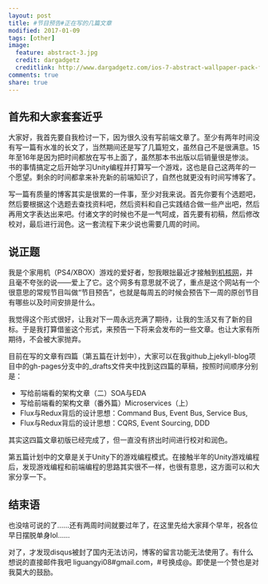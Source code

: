 ```yaml
---
layout: post
title: #节目预告#正在写的几篇文章
modified: 2017-01-09
tags: [other]
image:
  feature: abstract-3.jpg
  credit: dargadgetz
  creditlink: http://www.dargadgetz.com/ios-7-abstract-wallpaper-pack-for-iphone-5-and-ipod-touch-retina/
comments: true
share: true
---
```


## 首先和大家套套近乎

大家好，我首先要自我检讨一下，因为很久没有写前端文章了。至少有两年时间没有写一篇有水准的长文了，当然期间还是写了几篇短文，虽然自己不是很满意。15年至16年是因为把时间都放在写书上面了，虽然那本书出版以后销量很是惨淡。书的事情搞定之后开始学习Unity编程并打算写一个游戏，这也是自己这两年的一个愿望。剩余的时间都拿来补充新的前端知识了，自然也就更没有时间写博客了。

写一篇有质量的博客其实是很累的一件事，至少对我来说。首先你要有个选题吧，然后要根据这个选题去查找资料吧，然后资料和自己实践结合做一些产出吧，然后再用文字表达出来吧。付诸文字的时候也不是一气呵成，首先要有初稿，然后修改校对，最后进行润色。这一套流程下来少说也需要几周的时间。

## 说正题

我是个家用机（PS4/XBOX）游戏的爱好者，恕我眼拙最近才接触到[机核网](http://www.g-core.com)，并且毫不夸张的说——爱上了它。这个网多有意思就不说了，重点是这个网站有一个很意思的常规节目叫做“节目预告”，也就是每周五的时候会预告下一周的原创节目有哪些以及时间安排是什么。

我觉得这个形式很好，让我对下一周永远充满了期待，让我的生活又有了新的目标。于是我打算借鉴这个形式，来预告一下将来会发布的一些文章。也让大家有所期待，不会被大家抛弃。

目前在写的文章有四篇（第五篇在计划中），大家可以在我github上jekyll-blog项目中的gh-pages分支中的_drafts文件夹中找到这四篇的草稿，按照时间顺序分别是：

- 写给前端看的架构文章（二）SOA与EDA
- 写给前端看的架构文章（番外篇）Microservices（上）
- Flux与Redux背后的设计思想：Command Bus, Event Bus, Service Bus,
- Flux与Redux背后的设计思想：CQRS, Event Sourcing, DDD

其实这四篇文章初版已经完成了，但一直没有挤出时间进行校对和润色。

第五篇计划中的文章是关于Unity下的游戏编程模式。在接触半年的Unity游戏编程后，发现游戏编程和前端编程的思路其实很不一样，也很有意思，这方面可以和大家分享一下。

## 结束语

也没啥可说的了……还有两周时间就要过年了，在这里先给大家拜个早年，祝各位早日摆脱单身lol……

对了，才发现disqus被封了国内无法访问，博客的留言功能无法使用了。有什么想说的直接邮件我吧 liguangyi08#gmail.com，#号换成@。即使是一个赞也是对我莫大的鼓励。